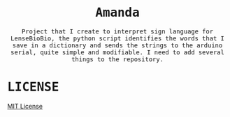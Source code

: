 <h1 align="center">
    <samp>
        Amanda
    </samp>
</h1>
<p align="center">
    <samp>
        Project that I create to interpret sign language for LenseBioBio, the python script identifies the words that I save in a dictionary and sends the strings to the arduino serial, quite simple and modifiable. I need to add several things to the repository.
    </samp>
</p>

<h1 align="start">
    <samp>
        LICENSE
    </samp>
</h1>
<p align="start">
    <samp>
    
[MIT License](LICENSE)
    </samp>
</p>
